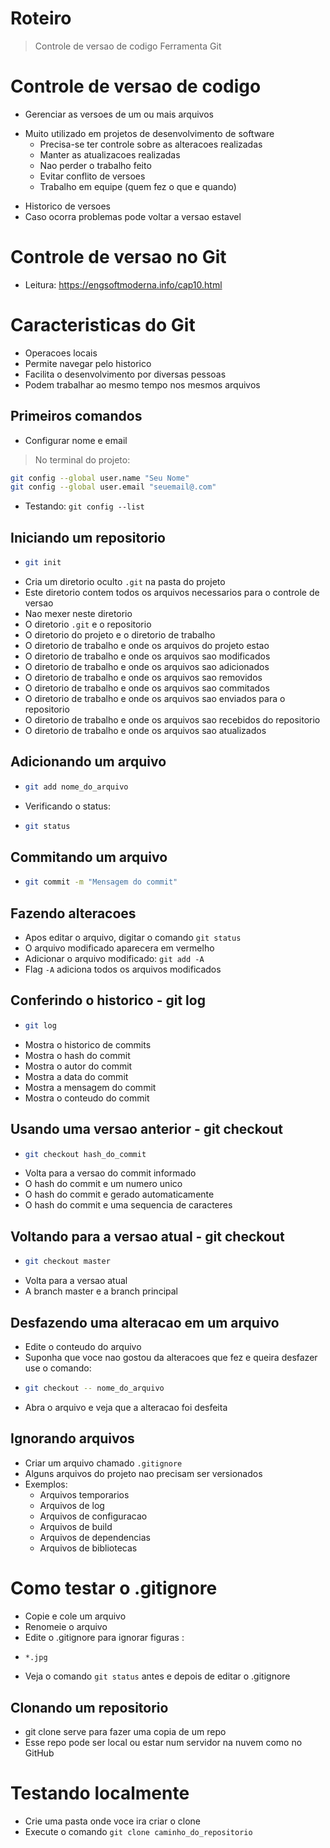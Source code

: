 # Roteiro
> Controle de versao de codigo
> Ferramenta Git

# Controle de versao de codigo
- Gerenciar as versoes de um ou mais arquivos
* Muito utilizado em projetos de desenvolvimento de software
  * Precisa-se ter controle sobre as alteracoes realizadas
  * Manter as atualizacoes realizadas
  * Nao perder o trabalho feito
  * Evitar conflito de versoes
  * Trabalho em equipe (quem fez o que e quando)
- Historico de versoes
- Caso ocorra problemas pode voltar a versao estavel

# Controle de versao no Git
- Leitura: https://engsoftmoderna.info/cap10.html

# Caracteristicas do Git
- Operacoes locais
- Permite navegar pelo historico
- Facilita o desenvolvimento por diversas pessoas
- Podem trabalhar ao mesmo tempo nos mesmos arquivos

## Primeiros comandos
- Configurar nome e email
> No terminal do projeto:
```bash
git config --global user.name "Seu Nome"
git config --global user.email "seuemail@.com"
```
- Testando: `git config --list`

## Iniciando um repositorio
- ```bash
  git init
  ```
- Cria um diretorio oculto `.git` na pasta do projeto
- Este diretorio contem todos os arquivos necessarios para o controle de versao
- Nao mexer neste diretorio
- O diretorio `.git` e o repositorio
- O diretorio do projeto e o diretorio de trabalho
- O diretorio de trabalho e onde os arquivos do projeto estao
- O diretorio de trabalho e onde os arquivos sao modificados
- O diretorio de trabalho e onde os arquivos sao adicionados
- O diretorio de trabalho e onde os arquivos sao removidos
- O diretorio de trabalho e onde os arquivos sao commitados
- O diretorio de trabalho e onde os arquivos sao enviados para o repositorio
- O diretorio de trabalho e onde os arquivos sao recebidos do repositorio
- O diretorio de trabalho e onde os arquivos sao atualizados


## Adicionando um arquivo
- ```bash
  git add nome_do_arquivo
  ```
- Verificando o status:
- ```bash
  git status
  ```

## Commitando um arquivo
- ```bash
  git commit -m "Mensagem do commit"
  ```

## Fazendo alteracoes
- Apos editar o arquivo, digitar o comando `git status`
- O arquivo modificado aparecera em vermelho
- Adicionar o arquivo modificado: `git add -A`
- Flag `-A` adiciona todos os arquivos modificados

## Conferindo o historico - git log
- ```bash
  git log
  ```
- Mostra o historico de commits
- Mostra o hash do commit
- Mostra o autor do commit
- Mostra a data do commit
- Mostra a mensagem do commit
- Mostra o conteudo do commit

## Usando uma versao anterior - git checkout
- ```bash
  git checkout hash_do_commit
  ```
- Volta para a versao do commit informado
- O hash do commit e um numero unico
- O hash do commit e gerado automaticamente
- O hash do commit e uma sequencia de caracteres

## Voltando para a versao atual - git checkout
- ```bash
  git checkout master
  ```
- Volta para a versao atual
- A branch master e a branch principal

## Desfazendo uma alteracao em um arquivo
- Edite o conteudo do arquivo
- Suponha que voce nao gostou da alteracoes que fez e queira desfazer use o comando:
- ```bash
  git checkout -- nome_do_arquivo
  ```
- Abra o arquivo e veja que a alteracao foi desfeita

## Ignorando arquivos
- Criar um arquivo chamado `.gitignore`
- Alguns arquivos do projeto nao precisam ser versionados
- Exemplos:
  * Arquivos temporarios
  * Arquivos de log
  * Arquivos de configuracao
  * Arquivos de build
  * Arquivos de dependencias
  * Arquivos de bibliotecas

# Como testar o .gitignore
- Copie e cole um arquivo
- Renomeie o arquivo
- Edite o .gitignore para ignorar figuras :
- ```bash
  *.jpg
  ```
- Veja o comando `git status` antes e depois de editar o .gitignore

## Clonando um repositorio
- git clone serve para fazer uma copia de um repo
- Esse repo pode ser local ou estar num servidor na nuvem como no GitHub

# Testando localmente
- Crie uma pasta onde voce ira criar o clone
- Execute o comando `git clone caminho_do_repositorio`

